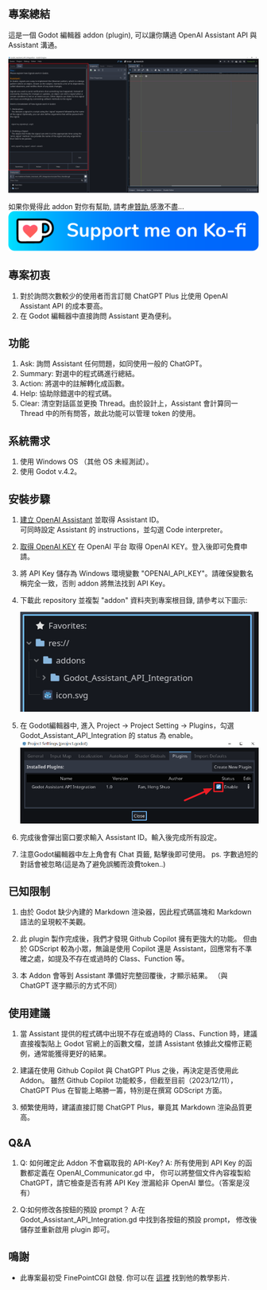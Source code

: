 ## 專案總結
這是一個 Godot 編輯器 addon (plugin), 可以讓你購過 OpenAI Assistant API 與 Assistant 溝通。

![image](addons/Godot_Assistant_API_Integration/assets/images/addon_preview.png)

如果你覺得此 addon 對你有幫助, 請考慮[贊助](https://ko-fi.com/amosfan),感激不盡...
[![Alt text](addons/Godot_Assistant_API_Integration/assets/images/kofi_button_blue.webp)](https://ko-fi.com/amosfan)

## 專案初衷
1. 對於詢問次數較少的使用者而言訂閱 ChatGPT Plus 比使用 OpenAI Assistant API 的成本要高。
2. 在 Godot 編輯器中直接詢問 Assistant 更為便利。


## 功能
1. Ask: 詢問 Assistant 任何問題，如同使用一般的 ChatGPT。
2. Summary: 對選中的程式碼進行總結。
3. Action: 將選中的註解轉化成函數。
4. Help: 協助除錯選中的程式碼。
5. Clear: 清空對話區並更換 Thread。由於設計上，Assistant 會計算同一 Thread 中的所有問答，故此功能可以管理 token 的使用。



## 系統需求
1. 使用 Windows OS （其他 OS 未經測試）。
2. 使用 Godot v.4.2。


## 安裝步驟
1. [建立 OpenAI Assistant](https://platform.openai.com/assistants) 並取得 Assistant ID。   
   可同時設定 Assistant 的 instructions，並勾選 Code interpreter。

2. [取得 OpenAI KEY](https://platform.openai.com/api-keys)
   在 OpenAI 平台 取得 OpenAI KEY。登入後即可免費申請。
   
   
3. 將 API Key 儲存為 Windows 環境變數 "OPENAI_API_KEY"。請確保變數名稱完全一致，否則 addon 將無法找到 API Key。

4. 下載此 repository 並複製 "addon"  資料夾到專案根目錄,
   請參考以下圖示:
   
   ![image](addons/Godot_Assistant_API_Integration/assets/images/addon_path.png)

6. 在 Godot編輯器中,
   進入 Project -> Project Setting -> Plugins，勾選 Godot_Assistant_API_Integration 的 status 為 enable。
   ![image](addons/Godot_Assistant_API_Integration/assets/images/enable_addon.png)


7. 完成後會彈出窗口要求輸入 Assistant ID。輸入後完成所有設定。


8. 注意Godot編輯器中左上角會有 Chat 頁籤, 點擊後即可使用。
  ps. 字數過短的對話會被忽略(這是為了避免誤觸而浪費token..)  
   
## 已知限制
1. 由於 Godot 缺少內建的 Markdown 渲染器，因此程式碼區塊和 Markdown 語法的呈現較不美觀。

2. 此 plugin 製作完成後，我們才發現 Github Copilot 擁有更強大的功能。
   但由於 GDScript 較為小眾，無論是使用 Copilot 還是 Assistant，回應常有不準確之處，如提及不存在或過時的 Class、Function 等。

3. 本 Addon 會等到 Assistant 準備好完整回覆後，才顯示結果。
 （與 ChatGPT 逐字顯示的方式不同）



## 使用建議
1. 當 Assistant 提供的程式碼中出現不存在或過時的 Class、Function 時，建議直接複製貼上 Godot 官網上的函數文檔，並請 Assistant 依據此文檔修正範例，通常能獲得更好的結果。

2. 建議在使用 Github Copilot 與 ChatGPT Plus 之後，再決定是否使用此 Addon。
   雖然 Github Copilot 功能較多，但截至目前（2023/12/11），ChatGPT Plus 在智能上略勝一籌，特別是在撰寫 GDScript 方面。

3. 頻繁使用時，建議直接訂閱 ChatGPT Plus，畢竟其 Markdown 渲染品質更高。


## Q&A
1. Q: 如何確定此 Addon 不會竊取我的 API-Key?
   A: 所有使用到 API Key 的函數都定義在 OpenAI_Communicator.gd 中，
   你可以將整個文件內容複製給 ChatGPT，請它檢查是否有將 API Key 泄漏給非 OpenAI 單位。（答案是沒有）   

2. Q:如何修改各按鈕的預設 prompt？
   A:在 Godot_Assistant_API_Integration.gd 中找到各按鈕的預設 prompt，
   修改後儲存並重新啟用 plugin 即可。  


## 鳴謝
- 此專案最初受 FinePointCGI 啟發. 你可以在 [這裡](https://www.youtube.com/watch?v=s0ETqU1YbLg) 找到他的教學影片.
